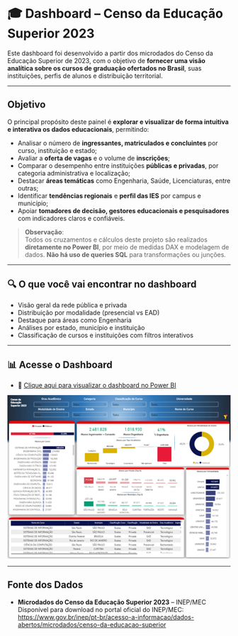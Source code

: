 # 🎓 Dashboard – Censo da Educação Superior 2023

Este dashboard foi desenvolvido a partir dos microdados do Censo da Educação Superior de 2023, com o objetivo de **fornecer uma visão analítica sobre os cursos de graduação ofertados no Brasil**, suas instituições, perfis de alunos e distribuição territorial.

---

## Objetivo

O principal propósito deste painel é **explorar e visualizar de forma intuitiva e interativa os dados educacionais**, permitindo:

- Analisar o número de **ingressantes, matriculados e concluintes** por curso, instituição e estado;
- Avaliar a **oferta de vagas** e o volume de **inscrições**;
- Comparar o desempenho entre instituições **públicas e privadas**, por categoria administrativa e localização;
- Destacar **áreas temáticas** como Engenharia, Saúde, Licenciaturas, entre outras;
- Identificar **tendências regionais** e **perfil das IES** por campus e município;
- Apoiar **tomadores de decisão, gestores educacionais e pesquisadores** com indicadores claros e confiáveis.

> **Observação**:  
> Todos os cruzamentos e cálculos deste projeto são realizados **diretamente no Power BI**, por meio de medidas DAX e modelagem de dados. **Não há uso de queries SQL** para transformações ou junções.

---

## 🔍 O que você vai encontrar no dashboard

- Visão geral da rede pública e privada
- Distribuição por modalidade (presencial vs EAD)
- Destaque para áreas como Engenharia
- Análises por estado, município e instituição
- Classificação de cursos e instituições com filtros interativos

---

## 📊 Acesse o Dashboard

- 🔗 [Clique aqui para visualizar o dashboard no Power BI](https://app.powerbi.com/view?r=eyJrIjoiYTVhYjU0ZTktMjFkZC00OTkwLWE3N2MtMjNmZWE5YTEwMjg1IiwidCI6IjI4MTgxNWViLWUwYjgtNGY2Yi1iMmRjLTBiY2U1ODQwMDI5NiJ9)

![image](https://github.com/marianamoledo/censo_educacao_superior/blob/main/print_dash_censo_educacao.png?raw=true)

---

## Fonte dos Dados

- **Microdados do Censo da Educação Superior 2023** – INEP/MEC  
  Disponível para download no portal oficial do INEP/MEC:  
  https://www.gov.br/inep/pt-br/acesso-a-informacao/dados-abertos/microdados/censo-da-educacao-superior

